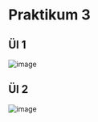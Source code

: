 # Praktikum 3

## Ül 1
![image](https://user-images.githubusercontent.com/83127947/220627275-92b458bf-bd65-4101-ae25-548953b7cc81.png)

## Ül 2
![image](https://user-images.githubusercontent.com/83127947/220634889-4cc16c58-51bb-4bc1-ade0-10678e69c931.png)


